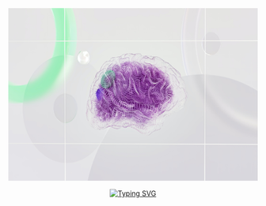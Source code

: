 <div align="left">
  
<img src="https://github.com/RolfLobo/RolfLobo/blob/main/pexels-google-deepmind-17483868.jpg" alt="AI Brain" style="height: 25em; width:200em; align:'left';"/>

</div>

<div align="center">
  
[![Typing SVG](https://readme-typing-svg.demolab.com?font=Fira+Code&size=35&pause=1000&color=D0A176&center=true&vCenter=true&random=false&width=500&height=70&lines=Hey+there+%F0%9F%9A%80;I'm+Rolf+Lobo)](https://git.io/typing-svg)

</div>

